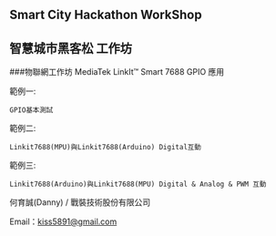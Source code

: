 ## Smart City Hackathon WorkShop
## 智慧城市黑客松 工作坊
###物聯網工作坊 MediaTek LinkIt™ Smart 7688 GPIO 應用

範例一:
```
GPIO基本測試
```
範例二:
```
Linkit7688(MPU)與Linkit7688(Arduino) Digital互動
```
範例三:
```
Linkit7688(Arduino)與Linkit7688(MPU) Digital & Analog & PWM 互動
```



何育誠(Danny) / 戰裝技術股份有限公司

Email：kiss5891@gmail.com
